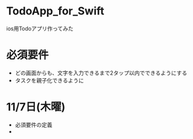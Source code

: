 # TodoApp_for_Swift
ios用Todoアプリ作ってみた

# 必須要件
- どの画面からも、文字を入力できるまで2タップ以内でできるようにする
- タスクを親子化できるように

# 11/7日(木曜)
- 必須要件の定義
- 
